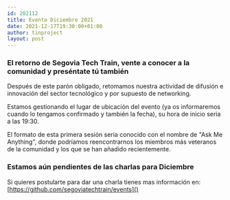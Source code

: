 ```yaml
---
id: 202112
title: Evento Diciembre 2021
date: 2021-12-17T19:30:00+01:00
author: tinproject
layout: post
---
```


### El retorno de Segovia Tech Train, vente a conocer a la comunidad y preséntate tú también

Después de este parón obligado, retomamos nuestra actividad de difusión e innovación del sector tecnológico y por supuesto de networking.

Estamos gestionando el lugar de ubicación del evento (ya os informaremos cuando lo tengamos confirmado y también la fecha), su hora de inicio seria a las 19:30.

El formato de esta primera sesión seria conocido con el nombre de "Ask Me Anything", donde podríamos reencontrarnos los miembros más veteranos de la comunidad y los que se han añadido recientemente.

### Estamos aún pendientes de las charlas para Diciembre

Si quieres postularte para dar una charla tienes mas información en: [https://github.com/segoviatechtrain/events]() 

